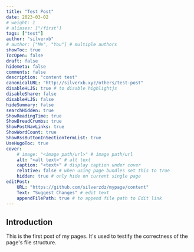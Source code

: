 ```yaml
---
title: "Test Post"
date: 2023-03-02
# weight: 1
# aliases: ["/first"]
tags: ["test"]
author: "silverxb"
# author: ["Me", "You"] # multiple authors
showToc: true
TocOpen: false
draft: false
hidemeta: false
comments: false
description: "content test"
canonicalURL: "http://silverxb.xyz/others/test-post"
disableHLJS: true # to disable highlightjs
disableShare: false
disableHLJS: false
hideSummary: false
searchHidden: true
ShowReadingTime: true
ShowBreadCrumbs: true
ShowPostNavLinks: true
ShowWordCount: true
ShowRssButtonInSectionTermList: true
UseHugoToc: true
cover:
    # image: "<image path/url>" # image path/url
    alt: "<alt text>" # alt text
    caption: "<text>" # display caption under cover
    relative: false # when using page bundles set this to true
    hidden: true # only hide on current single page
editPost:
    URL: "https://github.com/silverzdz/mypage/content"
    Text: "Suggest Changes" # edit text
    appendFilePath: true # to append file path to Edit link
---
```


## Introduction

This is the first post of my pages. It's used to testify the correctness of the page's file structure.